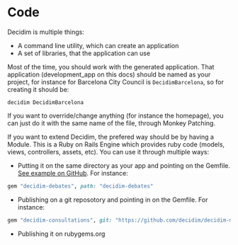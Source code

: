 # Code

Decidim is multiple things:

* A command line utility, which can create an application
* A set of libraries, that the application can use

Most of the time, you should work with the generated application. That application (development_app on this docs) should be named as your project, for instance for Barcelona City Council is `DecidimBarcelona`, so for creating it should be:

```console
decidim DecidimBarcelona
```

If you want to override/change anything (for instance the homepage), you can just do it with the same name of the file, through Monkey Patching.

If you want to extend Decidim, the prefered way should be by having a Module. This is a Ruby on Rails Engine which provides ruby code (models, views, controllers, assets, etc). You can use it through multiple ways:

* Putting it on the same directory as your app and pointing on the Gemfile. [See example on GitHub](https://github.com/AjuntamentdeBarcelona/decidim-barcelona/tree/c210b5338d7ba1338c9879627e081da1441f1946). For instance:

```ruby
gem "decidim-debates", path: "decidim-debates"
```

* Publishing on a git reposotory and pointing in on the Gemfile. For instance:

```ruby
gem "decidim-consultations", git: "https://github.com/decidim/decidim-module-consultations"
```

* Publishing it on rubygems.org
